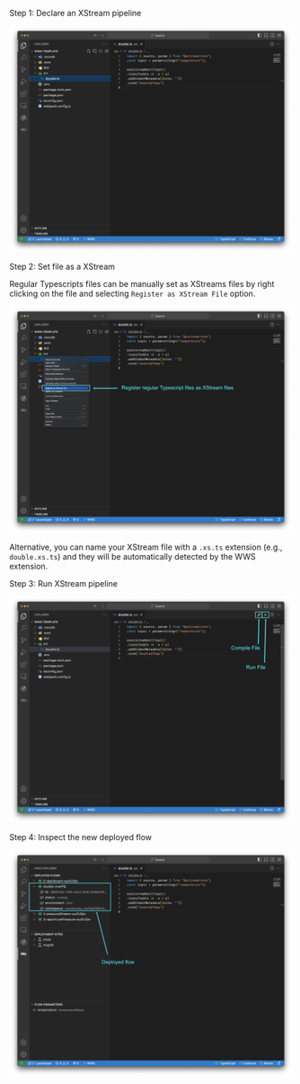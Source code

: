Step 1: Declare an XStream pipeline

![Pipeline Example](./pipeline-example.png)

Step 2: Set file as a XStream

Regular Typescripts files can be manually set as XStreams files by right clicking on the file and selecting `Register as XStream File` option. 

![WWS Context Menu](./context-menu-example.png)

Alternative, you can name your XStream file with a `.xs.ts` extension (e.g., `double.xs.ts`) and they will be automatically detected by the WWS extension.

Step 3: Run XStream pipeline

![WWS Toolbar](./toolbar-example.png)

Step 4: Inspect the new deployed flow

![Deployed Flow](./deployed-flow-example.png)